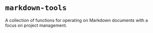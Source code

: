 # `markdown-tools`

A collection of functions for operating on Markdown documents with a focus on
project management.
